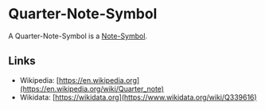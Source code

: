 # Quarter-Note-Symbol

A Quarter-Note-Symbol is a [Note-Symbol](90000054.md).

## Links

- Wikipedia: [https://en.wikipedia.org](https://en.wikipedia.org/wiki/Quarter_note)
- Wikidata: [https://wikidata.org](https://www.wikidata.org/wiki/Q339616)
